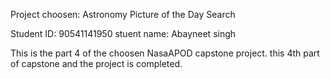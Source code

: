 Project choosen: Astronomy Picture of the Day Search

Student ID: 90541141950
stuent name: Abayneet singh

This is the part 4 of the choosen NasaAPOD capstone project.
this 4th part of capstone and the project is completed.
